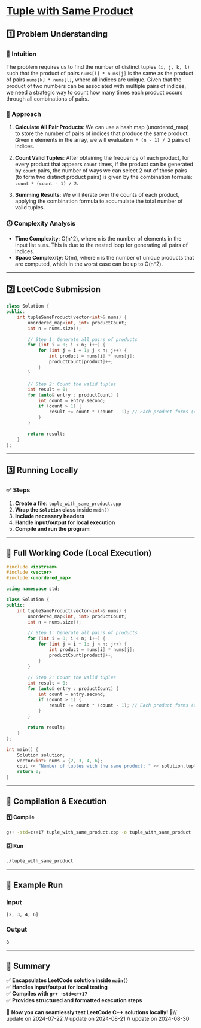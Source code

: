 # **[Tuple with Same Product](https://leetcode.com/problems/tuple-with-same-product/description/)**  

## **1️⃣ Problem Understanding**  
### **📌 Intuition**  
The problem requires us to find the number of distinct tuples `(i, j, k, l)` such that the product of pairs `nums[i] * nums[j]` is the same as the product of pairs `nums[k] * nums[l]`, where all indices are unique. Given that the product of two numbers can be associated with multiple pairs of indices, we need a strategic way to count how many times each product occurs through all combinations of pairs.

### **🚀 Approach**  
1. **Calculate All Pair Products**: We can use a hash map (unordered_map) to store the number of pairs of indices that produce the same product. Given `n` elements in the array, we will evaluate `n * (n - 1) / 2` pairs of indices.
   
2. **Count Valid Tuples**: After obtaining the frequency of each product, for every product that appears `count` times, if the product can be generated by `count` pairs, the number of ways we can select 2 out of those pairs (to form two distinct product pairs) is given by the combination formula: `count * (count - 1) / 2`.

3. **Summing Results**: We will iterate over the counts of each product, applying the combination formula to accumulate the total number of valid tuples.

### **⏱️ Complexity Analysis**  
- **Time Complexity**: O(n^2), where `n` is the number of elements in the input list `nums`. This is due to the nested loop for generating all pairs of indices.
- **Space Complexity**: O(m), where `m` is the number of unique products that are computed, which in the worst case can be up to O(n^2).

---  

## **2️⃣ LeetCode Submission**  
```cpp
class Solution {
public:
    int tupleSameProduct(vector<int>& nums) {
        unordered_map<int, int> productCount;
        int n = nums.size();
        
        // Step 1: Generate all pairs of products
        for (int i = 0; i < n; i++) {
            for (int j = i + 1; j < n; j++) {
                int product = nums[i] * nums[j];
                productCount[product]++;
            }
        }
        
        // Step 2: Count the valid tuples
        int result = 0;
        for (auto& entry : productCount) {
            int count = entry.second;
            if (count > 1) {
                result += count * (count - 1); // Each product forms (count choose 2) pairs
            }
        }
        
        return result;
    }
};  
```  

---  

## **3️⃣ Running Locally**  
### **✅ Steps**  
1. **Create a file**: `tuple_with_same_product.cpp`  
2. **Wrap the `Solution` class** inside `main()`  
3. **Include necessary headers**  
4. **Handle input/output for local execution**  
5. **Compile and run the program**  

---  

## **📝 Full Working Code (Local Execution)**  
```cpp
#include <iostream>
#include <vector>
#include <unordered_map>

using namespace std;

class Solution {
public:
    int tupleSameProduct(vector<int>& nums) {
        unordered_map<int, int> productCount;
        int n = nums.size();
        
        // Step 1: Generate all pairs of products
        for (int i = 0; i < n; i++) {
            for (int j = i + 1; j < n; j++) {
                int product = nums[i] * nums[j];
                productCount[product]++;
            }
        }
        
        // Step 2: Count the valid tuples
        int result = 0;
        for (auto& entry : productCount) {
            int count = entry.second;
            if (count > 1) {
                result += count * (count - 1); // Each product forms (count choose 2) pairs
            }
        }
        
        return result;
    }
};

int main() {
    Solution solution;
    vector<int> nums = {2, 3, 4, 6};
    cout << "Number of tuples with the same product: " << solution.tupleSameProduct(nums) << endl;
    return 0;
}
```  

---  

## **🔧 Compilation & Execution**  
#### **1️⃣ Compile**  
```bash
g++ -std=c++17 tuple_with_same_product.cpp -o tuple_with_same_product
```  

#### **2️⃣ Run**  
```bash
./tuple_with_same_product
```  

---  

## **🎯 Example Run**  
### **Input**  
```
[2, 3, 4, 6]
```  
### **Output**  
```
8
```  

---  

## **📌 Summary**  
✅ **Encapsulates LeetCode solution inside `main()`**  
✅ **Handles input/output for local testing**  
✅ **Compiles with `g++ -std=c++17`**  
✅ **Provides structured and formatted execution steps**  

🚀 **Now you can seamlessly test LeetCode C++ solutions locally!** 🚀// update on 2024-07-22
// update on 2024-08-21
// update on 2024-08-30
